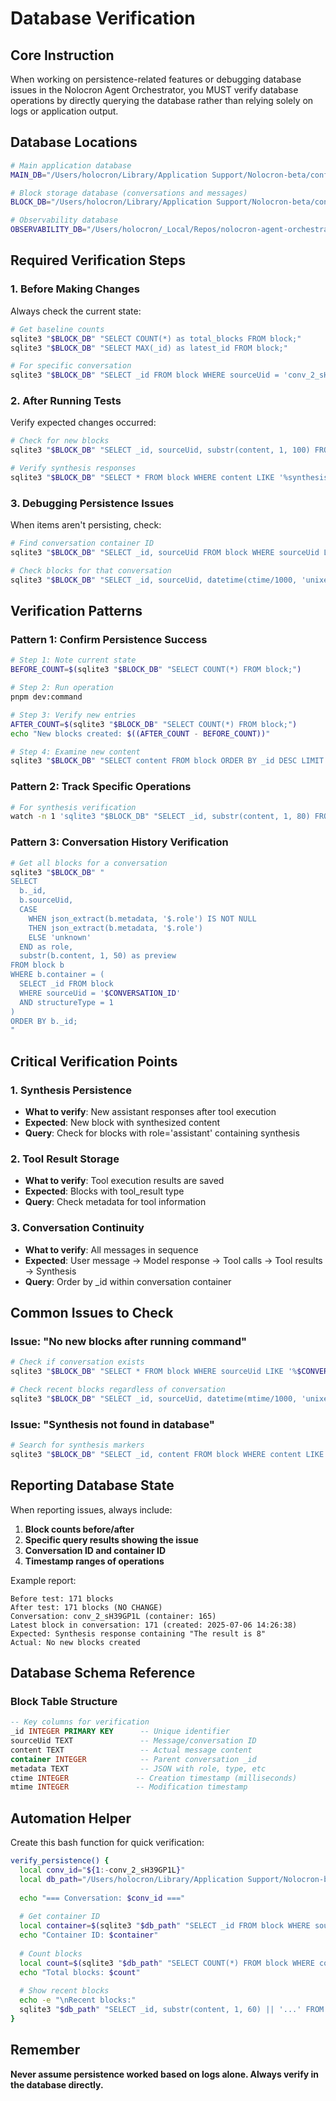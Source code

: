 # Database Verification

## Core Instruction

When working on persistence-related features or debugging database issues in the Nolocron Agent Orchestrator, you MUST verify database operations by directly querying the database rather than relying solely on logs or application output.

## Database Locations

```bash
# Main application database
MAIN_DB="/Users/holocron/Library/Application Support/Nolocron-beta/config/database/nolocron.db"

# Block storage database (conversations and messages)
BLOCK_DB="/Users/holocron/Library/Application Support/Nolocron-beta/config/database/block.db"

# Observability database
OBSERVABILITY_DB="/Users/holocron/_Local/Repos/nolocron-agent-orchestrator/data/observability.db"
```

## Required Verification Steps

### 1. Before Making Changes

Always check the current state:

```bash
# Get baseline counts
sqlite3 "$BLOCK_DB" "SELECT COUNT(*) as total_blocks FROM block;"
sqlite3 "$BLOCK_DB" "SELECT MAX(_id) as latest_id FROM block;"

# For specific conversation
sqlite3 "$BLOCK_DB" "SELECT _id FROM block WHERE sourceUid = 'conv_2_sH39GP1L' AND structureType = 1;"
```

### 2. After Running Tests

Verify expected changes occurred:

```bash
# Check for new blocks
sqlite3 "$BLOCK_DB" "SELECT _id, sourceUid, substr(content, 1, 100) FROM block WHERE _id > $PREVIOUS_MAX_ID;"

# Verify synthesis responses
sqlite3 "$BLOCK_DB" "SELECT * FROM block WHERE content LIKE '%synthesis%' OR content LIKE '%result is%' ORDER BY _id DESC LIMIT 5;"
```

### 3. Debugging Persistence Issues

When items aren't persisting, check:

```bash
# Find conversation container ID
sqlite3 "$BLOCK_DB" "SELECT _id, sourceUid FROM block WHERE sourceUid LIKE 'conv_%' AND structureType = 1;"

# Check blocks for that conversation
sqlite3 "$BLOCK_DB" "SELECT _id, sourceUid, datetime(ctime/1000, 'unixepoch') as created, substr(content, 1, 50) FROM block WHERE container = $CONVERSATION_ID ORDER BY _id DESC;"
```

## Verification Patterns

### Pattern 1: Confirm Persistence Success

```bash
# Step 1: Note current state
BEFORE_COUNT=$(sqlite3 "$BLOCK_DB" "SELECT COUNT(*) FROM block;")

# Step 2: Run operation
pnpm dev:command

# Step 3: Verify new entries
AFTER_COUNT=$(sqlite3 "$BLOCK_DB" "SELECT COUNT(*) FROM block;")
echo "New blocks created: $((AFTER_COUNT - BEFORE_COUNT))"

# Step 4: Examine new content
sqlite3 "$BLOCK_DB" "SELECT content FROM block ORDER BY _id DESC LIMIT $((AFTER_COUNT - BEFORE_COUNT));"
```

### Pattern 2: Track Specific Operations

```bash
# For synthesis verification
watch -n 1 'sqlite3 "$BLOCK_DB" "SELECT _id, substr(content, 1, 80) FROM block ORDER BY _id DESC LIMIT 5;"'
```

### Pattern 3: Conversation History Verification

```bash
# Get all blocks for a conversation
sqlite3 "$BLOCK_DB" "
SELECT 
  b._id,
  b.sourceUid,
  CASE 
    WHEN json_extract(b.metadata, '$.role') IS NOT NULL 
    THEN json_extract(b.metadata, '$.role')
    ELSE 'unknown'
  END as role,
  substr(b.content, 1, 50) as preview
FROM block b
WHERE b.container = (
  SELECT _id FROM block 
  WHERE sourceUid = '$CONVERSATION_ID' 
  AND structureType = 1
)
ORDER BY b._id;
"
```

## Critical Verification Points

### 1. Synthesis Persistence
- **What to verify**: New assistant responses after tool execution
- **Expected**: New block with synthesized content
- **Query**: Check for blocks with role='assistant' containing synthesis

### 2. Tool Result Storage  
- **What to verify**: Tool execution results are saved
- **Expected**: Blocks with tool_result type
- **Query**: Check metadata for tool information

### 3. Conversation Continuity
- **What to verify**: All messages in sequence
- **Expected**: User message → Model response → Tool calls → Tool results → Synthesis
- **Query**: Order by _id within conversation container

## Common Issues to Check

### Issue: "No new blocks after running command"
```bash
# Check if conversation exists
sqlite3 "$BLOCK_DB" "SELECT * FROM block WHERE sourceUid LIKE '%$CONVERSATION_ID%';"

# Check recent blocks regardless of conversation
sqlite3 "$BLOCK_DB" "SELECT _id, sourceUid, datetime(mtime/1000, 'unixepoch') FROM block ORDER BY mtime DESC LIMIT 10;"
```

### Issue: "Synthesis not found in database"
```bash
# Search for synthesis markers
sqlite3 "$BLOCK_DB" "SELECT _id, content FROM block WHERE content LIKE '%The result%' OR content LIKE '%equals%' OR content LIKE '%calculated%' ORDER BY _id DESC LIMIT 10;"
```

## Reporting Database State

When reporting issues, always include:

1. **Block counts before/after**
2. **Specific query results showing the issue**
3. **Conversation ID and container ID**
4. **Timestamp ranges of operations**

Example report:
```
Before test: 171 blocks
After test: 171 blocks (NO CHANGE)
Conversation: conv_2_sH39GP1L (container: 165)
Latest block in conversation: 171 (created: 2025-07-06 14:26:38)
Expected: Synthesis response containing "The result is 8"
Actual: No new blocks created
```

## Database Schema Reference

### Block Table Structure
```sql
-- Key columns for verification
_id INTEGER PRIMARY KEY      -- Unique identifier
sourceUid TEXT               -- Message/conversation ID  
content TEXT                 -- Actual message content
container INTEGER            -- Parent conversation _id
metadata TEXT                -- JSON with role, type, etc
ctime INTEGER               -- Creation timestamp (milliseconds)
mtime INTEGER               -- Modification timestamp
```

## Automation Helper

Create this bash function for quick verification:
```bash
verify_persistence() {
  local conv_id="${1:-conv_2_sH39GP1L}"
  local db_path="/Users/holocron/Library/Application Support/Nolocron-beta/config/database/block.db"
  
  echo "=== Conversation: $conv_id ==="
  
  # Get container ID
  local container=$(sqlite3 "$db_path" "SELECT _id FROM block WHERE sourceUid = '$conv_id' AND structureType = 1;")
  echo "Container ID: $container"
  
  # Count blocks
  local count=$(sqlite3 "$db_path" "SELECT COUNT(*) FROM block WHERE container = $container;")
  echo "Total blocks: $count"
  
  # Show recent blocks
  echo -e "\nRecent blocks:"
  sqlite3 "$db_path" "SELECT _id, substr(content, 1, 60) || '...' FROM block WHERE container = $container ORDER BY _id DESC LIMIT 5;"
}
```

## Remember

**Never assume persistence worked based on logs alone. Always verify in the database directly.**